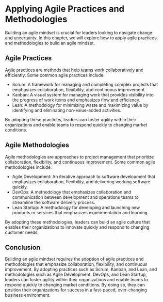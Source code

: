 Applying Agile Practices and Methodologies
================================================================================

Building an agile mindset is crucial for leaders looking to navigate change and uncertainty. In this chapter, we will explore how to apply agile practices and methodologies to build an agile mindset.

Agile Practices
---------------

Agile practices are methods that help teams work collaboratively and efficiently. Some common agile practices include:

* Scrum: A framework for managing and completing complex projects that emphasizes collaboration, flexibility, and continuous improvement.
* Kanban: A visual system for managing work that provides visibility into the progress of work items and emphasizes flow and efficiency.
* Lean: A methodology for minimizing waste and maximizing value by identifying and eliminating non-value-added activities.

By adopting these practices, leaders can foster agility within their organizations and enable teams to respond quickly to changing market conditions.

Agile Methodologies
-------------------

Agile methodologies are approaches to project management that prioritize collaboration, flexibility, and continuous improvement. Some common agile methodologies include:

* Agile Development: An iterative approach to software development that emphasizes collaboration, flexibility, and delivering working software quickly.
* DevOps: A methodology that emphasizes collaboration and communication between development and operations teams to streamline the software delivery process.
* Lean Startup: A methodology for developing and launching new products or services that emphasizes experimentation and learning.

By adopting these methodologies, leaders can build an agile culture that enables their organizations to innovate quickly and respond to changing customer needs.

Conclusion
----------

Building an agile mindset requires the adoption of agile practices and methodologies that emphasize collaboration, flexibility, and continuous improvement. By adopting practices such as Scrum, Kanban, and Lean, and methodologies such as Agile Development, DevOps, and Lean Startup, leaders can foster agility within their organizations and enable teams to respond quickly to changing market conditions. By doing so, they can position their organizations for success in a fast-paced, ever-changing business environment.
